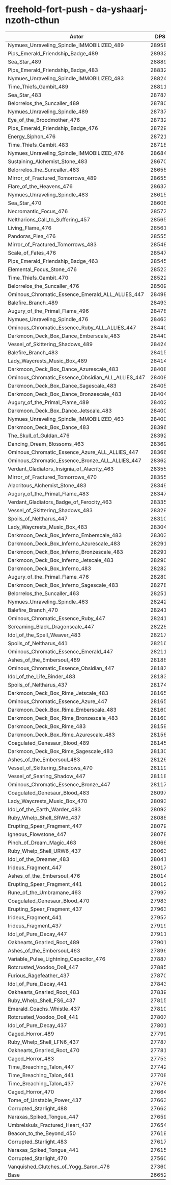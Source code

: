 # freehold-fort-push - da-yshaarj-nzoth-cthun
| Actor | DPS | Increase |
|---|:---:|:---:|
|Nymues_Unraveling_Spindle_IMMOBILIZED_489|289586|8.65%|
|Pips_Emerald_Friendship_Badge_489|289323|8.55%|
|Sea_Star_489|288891|8.39%|
|Pips_Emerald_Friendship_Badge_483|288325|8.18%|
|Nymues_Unraveling_Spindle_IMMOBILIZED_483|288246|8.15%|
|Time_Thiefs_Gambit_489|288114|8.10%|
|Sea_Star_483|287878|8.01%|
|Belorrelos_the_Suncaller_489|287807|7.99%|
|Nymues_Unraveling_Spindle_489|287376|7.82%|
|Eye_of_the_Broodmother_476|287320|7.80%|
|Pips_Emerald_Friendship_Badge_476|287295|7.79%|
|Energy_Siphon_476|287215|7.76%|
|Time_Thiefs_Gambit_483|287182|7.75%|
|Nymues_Unraveling_Spindle_IMMOBILIZED_476|286842|7.62%|
|Sustaining_Alchemist_Stone_483|286708|7.57%|
|Belorrelos_the_Suncaller_483|286586|7.53%|
|Mirror_of_Fractured_Tomorrows_489|286556|7.52%|
|Flare_of_the_Heavens_476|286376|7.45%|
|Nymues_Unraveling_Spindle_483|286155|7.37%|
|Sea_Star_470|286060|7.33%|
|Necromantic_Focus_476|285770|7.22%|
|Neltharions_Call_to_Suffering_457|285654|7.18%|
|Living_Flame_476|285612|7.16%|
|Pandoras_Plea_476|285554|7.14%|
|Mirror_of_Fractured_Tomorrows_483|285488|7.12%|
|Scale_of_Fates_476|285477|7.11%|
|Pips_Emerald_Friendship_Badge_463|285456|7.10%|
|Elemental_Focus_Stone_476|285230|7.02%|
|Time_Thiefs_Gambit_470|285226|7.02%|
|Belorrelos_the_Suncaller_476|285099|6.97%|
|Ominous_Chromatic_Essence_Emerald_ALL_ALLIES_447|284983|6.93%|
|Balefire_Branch_489|284930|6.91%|
|Augury_of_the_Primal_Flame_496|284786|6.85%|
|Nymues_Unraveling_Spindle_476|284633|6.79%|
|Ominous_Chromatic_Essence_Ruby_ALL_ALLIES_447|284405|6.71%|
|Darkmoon_Deck_Box_Dance_Emberscale_483|284403|6.71%|
|Vessel_of_Skittering_Shadows_489|284249|6.65%|
|Balefire_Branch_483|284155|6.62%|
|Lady_Waycrests_Music_Box_489|284142|6.61%|
|Darkmoon_Deck_Box_Dance_Azurescale_483|284089|6.59%|
|Ominous_Chromatic_Essence_Obsidian_ALL_ALLIES_447|284082|6.59%|
|Darkmoon_Deck_Box_Dance_Sagescale_483|284052|6.58%|
|Darkmoon_Deck_Box_Dance_Bronzescale_483|284047|6.57%|
|Augury_of_the_Primal_Flame_489|284020|6.56%|
|Darkmoon_Deck_Box_Dance_Jetscale_483|284006|6.56%|
|Nymues_Unraveling_Spindle_IMMOBILIZED_463|284004|6.56%|
|Darkmoon_Deck_Box_Dance_483|283967|6.54%|
|The_Skull_of_Guldan_476|283928|6.53%|
|Dancing_Dream_Blossoms_463|283692|6.44%|
|Ominous_Chromatic_Essence_Azure_ALL_ALLIES_447|283667|6.43%|
|Ominous_Chromatic_Essence_Bronze_ALL_ALLIES_447|283629|6.42%|
|Verdant_Gladiators_Insignia_of_Alacrity_463|283552|6.39%|
|Mirror_of_Fractured_Tomorrows_470|283551|6.39%|
|Alacritous_Alchemist_Stone_483|283496|6.37%|
|Augury_of_the_Primal_Flame_483|283477|6.36%|
|Verdant_Gladiators_Badge_of_Ferocity_463|283359|6.32%|
|Vessel_of_Skittering_Shadows_483|283299|6.29%|
|Spoils_of_Neltharus_447|283105|6.22%|
|Lady_Waycrests_Music_Box_483|283044|6.20%|
|Darkmoon_Deck_Box_Inferno_Emberscale_483|283038|6.20%|
|Darkmoon_Deck_Box_Inferno_Azurescale_483|282918|6.15%|
|Darkmoon_Deck_Box_Inferno_Bronzescale_483|282915|6.15%|
|Darkmoon_Deck_Box_Inferno_Jetscale_483|282902|6.15%|
|Darkmoon_Deck_Box_Inferno_483|282827|6.12%|
|Augury_of_the_Primal_Flame_476|282801|6.11%|
|Darkmoon_Deck_Box_Inferno_Sagescale_483|282781|6.10%|
|Belorrelos_the_Suncaller_463|282518|6.00%|
|Nymues_Unraveling_Spindle_463|282421|5.96%|
|Balefire_Branch_470|282414|5.96%|
|Ominous_Chromatic_Essence_Ruby_447|282410|5.96%|
|Screaming_Black_Dragonscale_447|282280|5.91%|
|Idol_of_the_Spell_Weaver_483|282176|5.87%|
|Spoils_of_Neltharus_441|282164|5.87%|
|Ominous_Chromatic_Essence_Emerald_447|282116|5.85%|
|Ashes_of_the_Embersoul_489|281888|5.76%|
|Ominous_Chromatic_Essence_Obsidian_447|281876|5.76%|
|Idol_of_the_Life_Binder_483|281836|5.75%|
|Spoils_of_Neltharus_437|281748|5.71%|
|Darkmoon_Deck_Box_Rime_Jetscale_483|281653|5.68%|
|Ominous_Chromatic_Essence_Azure_447|281652|5.68%|
|Darkmoon_Deck_Box_Rime_Emberscale_483|281607|5.66%|
|Darkmoon_Deck_Box_Rime_Bronzescale_483|281602|5.66%|
|Darkmoon_Deck_Box_Rime_483|281598|5.66%|
|Darkmoon_Deck_Box_Rime_Azurescale_483|281560|5.64%|
|Coagulated_Genesaur_Blood_489|281451|5.60%|
|Darkmoon_Deck_Box_Rime_Sagescale_483|281306|5.55%|
|Ashes_of_the_Embersoul_483|281267|5.53%|
|Vessel_of_Skittering_Shadows_470|281192|5.50%|
|Vessel_of_Searing_Shadow_447|281184|5.50%|
|Ominous_Chromatic_Essence_Bronze_447|281174|5.50%|
|Coagulated_Genesaur_Blood_483|280970|5.42%|
|Lady_Waycrests_Music_Box_470|280936|5.41%|
|Idol_of_the_Earth_Warder_483|280925|5.40%|
|Ruby_Whelp_Shell_SRW6_437|280887|5.39%|
|Erupting_Spear_Fragment_447|280790|5.35%|
|Igneous_Flowstone_447|280787|5.35%|
|Pinch_of_Dream_Magic_463|280660|5.30%|
|Ruby_Whelp_Shell_URW6_437|280634|5.29%|
|Idol_of_the_Dreamer_483|280419|5.21%|
|Irideus_Fragment_447|280179|5.12%|
|Ashes_of_the_Embersoul_476|280143|5.11%|
|Erupting_Spear_Fragment_441|280120|5.10%|
|Rune_of_the_Umbramane_463|279974|5.05%|
|Coagulated_Genesaur_Blood_470|279837|5.00%|
|Erupting_Spear_Fragment_437|279639|4.92%|
|Irideus_Fragment_441|279572|4.90%|
|Irideus_Fragment_437|279190|4.75%|
|Idol_of_Pure_Decay_447|279113|4.72%|
|Oakhearts_Gnarled_Root_489|279011|4.69%|
|Ashes_of_the_Embersoul_463|278961|4.67%|
|Variable_Pulse_Lightning_Capacitor_476|278875|4.63%|
|Rotcrusted_Voodoo_Doll_447|278856|4.63%|
|Furious_Ragefeather_437|278700|4.57%|
|Idol_of_Pure_Decay_441|278439|4.47%|
|Oakhearts_Gnarled_Root_483|278394|4.45%|
|Ruby_Whelp_Shell_FS6_437|278155|4.36%|
|Emerald_Coachs_Whistle_437|278103|4.34%|
|Rotcrusted_Voodoo_Doll_441|278078|4.34%|
|Idol_of_Pure_Decay_437|278011|4.31%|
|Caged_Horror_489|277997|4.30%|
|Ruby_Whelp_Shell_LFN6_437|277879|4.26%|
|Oakhearts_Gnarled_Root_470|277816|4.24%|
|Caged_Horror_483|277531|4.13%|
|Time_Breaching_Talon_447|277429|4.09%|
|Time_Breaching_Talon_441|277085|3.96%|
|Time_Breaching_Talon_437|276786|3.85%|
|Caged_Horror_470|276647|3.80%|
|Tome_of_Unstable_Power_437|276636|3.79%|
|Corrupted_Starlight_488|276625|3.79%|
|Naraxas_Spiked_Tongue_447|276594|3.78%|
|Umbrelskuls_Fractured_Heart_437|276543|3.76%|
|Beacon_to_the_Beyond_450|276199|3.63%|
|Corrupted_Starlight_483|276178|3.62%|
|Naraxas_Spiked_Tongue_441|276155|3.61%|
|Corrupted_Starlight_470|275601|3.41%|
|Vanquished_Clutches_of_Yogg_Saron_476|273603|2.66%|
|Base|266524|0.00%|

